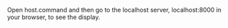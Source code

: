 Open host.command and then go to the localhost server, localhost:8000 in your browser, to see the display. 

